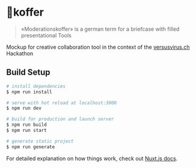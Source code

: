 # 🧳koffer

> «Moderationskoffer» is a german term for a briefcase with filled presentational Tools

Mockup for creative collaboration tool in the context of the [versusvirus.ch](https://www.versusvirus.ch/) Hackathon

## Build Setup

``` bash
# install dependencies
$ npm run install

# serve with hot reload at localhost:3000
$ npm run dev

# build for production and launch server
$ npm run build
$ npm run start

# generate static project
$ npm run generate
```

For detailed explanation on how things work, check out [Nuxt.js docs](https://nuxtjs.org).
